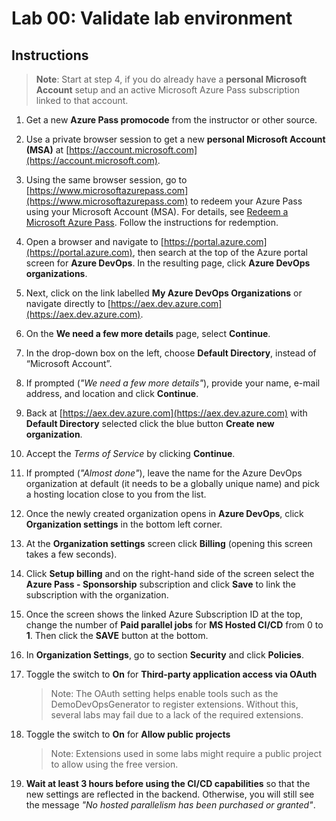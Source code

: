 # Lab 00: Validate lab environment

## Instructions

> **Note**: Start at step 4, if you do already have a **personal Microsoft Account** setup and an active Microsoft Azure Pass subscription linked to that account.

1. Get a new **Azure Pass promocode** from the instructor or other source.

1. Use a private browser session to get a new **personal Microsoft Account (MSA)** at [https://account.microsoft.com](https://account.microsoft.com).

1. Using the same browser session, go to [https://www.microsoftazurepass.com](https://www.microsoftazurepass.com) to redeem your Azure Pass using your Microsoft Account (MSA). For details, see [Redeem a Microsoft Azure Pass](https://www.microsoftazurepass.com/Home/HowTo?Length=5). Follow the instructions for redemption. 

1. Open a browser and navigate to [https://portal.azure.com](https://portal.azure.com), then search at the top of the Azure portal screen for **Azure DevOps**. In the resulting page, click **Azure DevOps organizations**. 

1. Next, click on the link labelled **My Azure DevOps Organizations** or navigate directly to [https://aex.dev.azure.com](https://aex.dev.azure.com).

1. On the **We need a few more details** page, select **Continue**.

1. In the drop-down box on the left, choose **Default Directory**, instead of “Microsoft Account”.

1. If prompted (*"We need a few more details"*), provide your name, e-mail address, and location and click **Continue**.

1. Back at [https://aex.dev.azure.com](https://aex.dev.azure.com) with **Default Directory** selected click the blue button **Create new organization**.

1. Accept the *Terms of Service* by clicking **Continue**.

1. If prompted (*"Almost done"*), leave the name for the Azure DevOps organization at default (it needs to be a globally unique name) and pick a hosting location close to you from the list.

1. Once the newly created organization opens in **Azure DevOps**, click **Organization settings** in the bottom left corner.

1. At the **Organization settings** screen click **Billing** (opening this screen takes a few seconds).

1. Click **Setup billing** and on the right-hand side of the screen select the **Azure Pass - Sponsorship** subscription and click **Save** to link the subscription with the organization.

1. Once the screen shows the linked Azure Subscription ID at the top, change the number of **Paid parallel jobs** for **MS Hosted CI/CD** from 0 to **1**. Then click the **SAVE** button at the bottom. 

1. In **Organization Settings**, go to section **Security** and click **Policies**.

1. Toggle the switch to **On** for **Third-party application access via OAuth**
    > Note: The OAuth setting helps enable tools such as the DemoDevOpsGenerator to register extensions. Without this, several labs may fail due to a lack of the required extensions.

1. Toggle the switch to **On** for **Allow public projects**
    > Note: Extensions used in some labs might require a public project to allow using the free version.

1. **Wait at least 3 hours before using the CI/CD capabilities** so that the new settings are reflected in the backend. Otherwise, you will still see the message *"No hosted parallelism has been purchased or granted"*.
